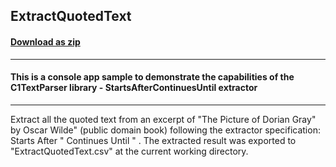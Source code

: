 ## ExtractQuotedText
#### [Download as zip](https://grapecity.github.io/DownGit/#/home?url=https://github.com/GrapeCity/ComponentOne-Service-Components-Samples/tree/master/Parser/Win/StartsAfterContinuesUntilExtractor/ExtractQuotedText)
____
#### This is a console app sample to demonstrate the capabilities of the C1TextParser library - StartsAfterContinuesUntil extractor
____
Extract all the quoted text from an excerpt of "The Picture of Dorian Gray" by Oscar Wilde" (public domain book) following the extractor specification: Starts After " Continues Until " .
The extracted result was exported to "ExtractQuotedText.csv" at the current working directory.
